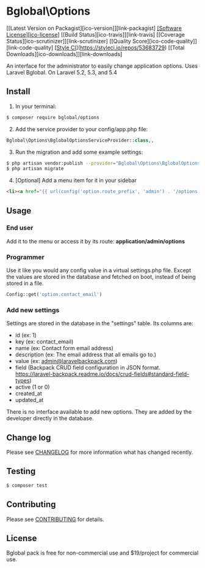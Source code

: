 # Bglobal\Options

[[Latest Version on Packagist][ico-version]][link-packagist]
[[Software License][ico-license]](LICENSE.md)
[[Build Status][ico-travis]][link-travis]
[[Coverage Status][ico-scrutinizer]][link-scrutinizer]
[[Quality Score][ico-code-quality]][link-code-quality]
[[Style CI](https://styleci.io/repos/53683729/shield)](https://styleci.io/repos/53683729)
[[Total Downloads][ico-downloads]][link-downloads]

An interface for the administrator to easily change application options. Uses Laravel Bglobal. On Laravel 5.2, 5.3, and 5.4

## Install

1) In your terminal:

``` bash
$ composer require bglobal/options
```

2) Add the service provider to your config/app.php file:
```php
Bglobal\Options\BglobalOptionsServiceProvider::class,,
```

3) Run the migration and add some example settings:
```bash
$ php artisan vendor:publish --provider="Bglobal\Options\BglobalOptionsServiceProvider"
$ php artisan migrate
```

4) [Optional] Add a menu item for it in your sidebar

```html
<li><a href="{{ url(config('option.route_prefix', 'admin') . '/options') }}"><i class="fa fa-cog"></i> <span>Options</span></a></li>
```

## Usage

### End user
Add it to the menu or access it by its route: **application/admin/options**

### Programmer
Use it like you would any config value in a virtual settings.php file. Except the values are stored in the database and fetched on boot, instead of being stored in a file.

``` php
Config::get('option.contact_email')
```

### Add new settings

Settings are stored in the database in the "settings" table. Its columns are:
- id (ex: 1)
- key (ex: contact_email)
- name (ex: Contact form email address)
- description (ex: The email address that all emails go to.)
- value (ex: admin@laravelbackpack.com)
- field (Backpack CRUD field configuration in JSON format. https://laravel-backpack.readme.io/docs/crud-fields#standard-field-types)
- active (1 or 0)
- created_at
- updated_at

There is no interface available to add new options. They are added by the developer directly in the database.


## Change log

Please see [CHANGELOG](CHANGELOG.md) for more information what has changed recently.

## Testing

``` bash
$ composer test
```

## Contributing

Please see [CONTRIBUTING](CONTRIBUTING.md) for details.

## License

Bglobal pack is free for non-commercial use and $19/project for commercial use.
